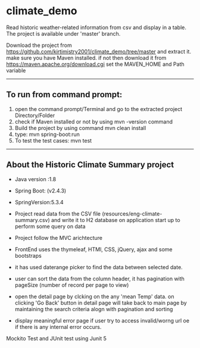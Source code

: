 # climate_demo
Read historic weather-related information from csv and display in a table.  
The project is available  under 'master' branch.

Download the project from https://github.com/kirtimistry2001/climate_demo/tree/master and extract it.
make sure you have Maven installed. if not then download it from https://maven.apache.org/download.cgi
set the MAVEN_HOME and Path variable

-------------------------------
To run from command prompt:
-----------------------------

1) open the command prompt/Terminal and go to the extracted project Directory/Folder
2) check if Maven installed or not by using mvn -version command
3) Build the project by using command mvn clean install
4) type:  mvn spring-boot:run
5) To test the test cases: mvn test

----------------------------------------
About the Historic Climate Summary project  
------------------------------------------
- Java version :1.8
- Spring Boot: (v2.4.3)
- SpringVersion:5.3.4

- Project read data from the CSV file (resources/eng-climate-summary.csv) and write it to H2 database on application start up to perform some query on data
- Project follow the MVC arichtecture
- FrontEnd uses the thymeleaf, HTMl, CSS, jQuery, ajax and some bootstraps
- it has used daterange picker to find the data between selected date.
- user can sort the data from the column header, it has pagination with pageSize (number of record per page to view)
- open the detail page by clcking on the any 'mean Temp' data. on clicking 'Go Back' button in detail page will take back to main page 
  by maintaining the search criteria alogn with pagination and sorting
- display meaningful error page if user try to access invalid/worng url oe if there is any internal error occurs.

Mockito Test and JUnit test using Junit 5

